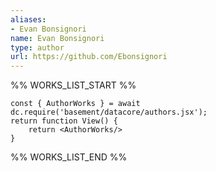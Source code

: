 ```yaml
---
aliases:
- Evan Bonsignori
name: Evan Bonsignori
type: author
url: https://github.com/Ebonsignori
---
```



%% WORKS_LIST_START %%

```datacorejsx
const { AuthorWorks } = await dc.require('basement/datacore/authors.jsx');
return function View() {
    return <AuthorWorks/>
}
```
%% WORKS_LIST_END %%